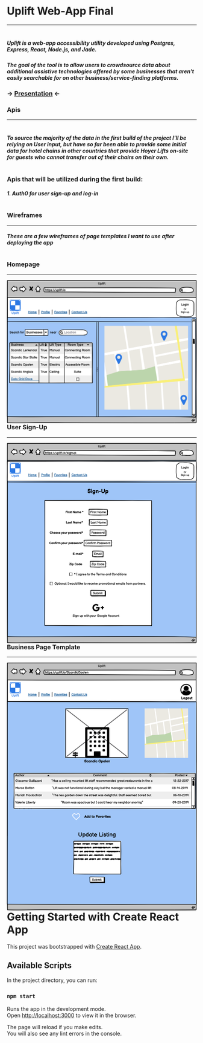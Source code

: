 
# Uplift Web-App Final
---------------
#
#
##### Uplift is a web-app accessibility utility developed using Postgres, Express, React, Node.js, and Jade.
##### The goal of the tool is to allow users to crowdsource data about additional assistive technologies offered by some businesses that aren't easily searchable for on other business/service-finding platforms.

### -> [Presentation](https://docs.google.com/presentation/d/1AnS7UKOgewBZthfMQ196KKfspe2wqifWNJBRXldT-3g/edit#slide=id.g723630543_3_0) <-


### Apis 
---------------
#
#
##### To source the majority of the data in the first build of the project I'll be relying on User input, but have so far been able to provide some initial data for hotel chains in other countries that provide Hoyer Lifts on-site for guests who cannot transfer out of their chairs on their own. 
#
### Apis that will be utilized during the first build:
##### 1. **Auth0** for user sign-up and log-in

#
#
#
### Wireframes
--------------
##### These are a few wireframes of page templates I want to use after deploying the app
#
#
### **Homepage**
---------------
<img src="Home Page.png"
     alt="Home Page Wireframe designed with Balsamiq. In a mockup of a browser window before a blue background, a search bar and list of businesses is on the left half of the screen alongside an image of a map with location markers to the right"
     style="float: left; margin-right: 10px;" />
     
#
#
### **User Sign-Up**
----------------
<img src="Sign-Up Page.png"
     alt="Sign-up / Login Page Wireframe designed with Balsamiq. In a mockup of a browser window before a blue background is a form with name, email, and passwords fields. A Google icon is at the bottom of the page to let users know they can sign up with their Google account."
     style="float: left; margin-right: 10px;" />
#
#
### **Business Page Template**
----------------
<img src="Business Page Template.png"
     alt="Business Page Wireframe designed with Balsamiq. In a mockup of a browser window before a blue background, a palceholder image of a building near directional signs rests about a table of user comments. Below that is a large text field for users to add comments."
     style="float: left; margin-right: 10px;" />
#     
     
     
# Getting Started with Create React App

This project was bootstrapped with [Create React App](https://github.com/facebook/create-react-app).

## Available Scripts

In the project directory, you can run:

### `npm start`

Runs the app in the development mode.\
Open [http://localhost:3000](http://localhost:3000) to view it in the browser.

The page will reload if you make edits.\
You will also see any lint errors in the console.     
     
